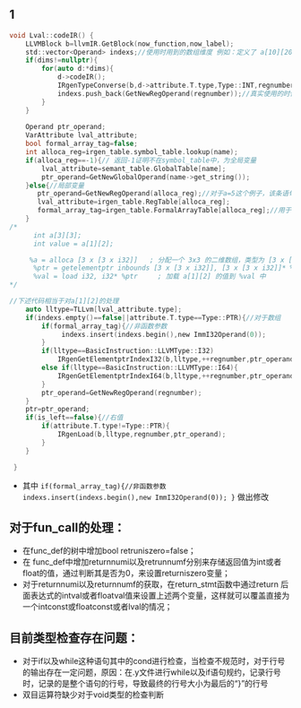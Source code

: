 ## 1 
```c
void Lval::codeIR() { 
    LLVMBlock b=llvmIR.GetBlock(now_function,now_label);
    std::vector<Operand> indexs;//使用时用到的数组维度 例如：定义了 a[10][20]但此时使用为a[3][5]此时将会把3、5转换为对应的索引
    if(dims!=nullptr){
        for(auto d:*dims){
            d->codeIR();
            IRgenTypeConverse(b,d->attribute.T.type,Type::INT,regnumber);
            indexs.push_back(GetNewRegOperand(regnumber));//真实使用的时候用到的数组的偏移
        }
    }
    
    Operand ptr_operand;
    VarAttribute lval_attribute;
    bool formal_array_tag=false;
    int alloca_reg=irgen_table.symbol_table.lookup(name);
    if(alloca_reg==-1){// 返回-1证明不在symbol_table中，为全局变量
        lval_attribute=semant_table.GlobalTable[name];
        ptr_operand=GetNewGlobalOperand(name->get_string());
    }else{//局部变量
       ptr_operand=GetNewRegOperand(alloca_reg);//对于a=5这个例子，该条语句在构建%a这个操作数，或者存在的话直接返回;通过指针寄存器的值分配对应的操作数
       lval_attribute=irgen_table.RegTable[alloca_reg];
       formal_array_tag=irgen_table.FormalArrayTable[alloca_reg];//用于判断是否为函数参数
    }
/*   
      int a[3][3];
      int value = a[1][2]; 

     %a = alloca [3 x [3 x i32]]   ; 分配一个 3x3 的二维数组，类型为 [3 x [3 x i32]]
      %ptr = getelementptr inbounds [3 x [3 x i32]], [3 x [3 x i32]]* %a, i32 1, i32 2  ; 获取 a[1][2] 的地址
      %val = load i32, i32* %ptr     ; 加载 a[1][2] 的值到 %val 中
*/

//下述代码相当于对a[1][2]的处理
    auto lltype=TLLvm[lval_attribute.type];
    if(indexs.empty()==false||attribute.T.type==Type::PTR){//对于数组
        if(formal_array_tag){//非函数参数
             indexs.insert(indexs.begin(),new ImmI32Operand(0));
        }
        if(lltype==BasicInstruction::LLVMType::I32)
            IRgenGetElementptrIndexI32(b,lltype,++regnumber,ptr_operand,lval_attribute.dims,indexs);
        else if(lltype==BasicInstruction::LLVMType::I64){
            IRgenGetElementptrIndexI64(b,lltype,++regnumber,ptr_operand,lval_attribute.dims,indexs);
        }
        ptr_operand=GetNewRegOperand(regnumber);
    }
    ptr=ptr_operand;
    if(is_left==false){//右值
        if(attribute.T.type!=Type::PTR){
            IRgenLoad(b,lltype,regnumber,ptr_operand);
        }
    }

 }
```
- 其中 ```if(formal_array_tag){//非函数参数
             indexs.insert(indexs.begin(),new ImmI32Operand(0));
        }``` 做出修改


## 对于fun_call的处理：

- 在func_def的树中增加bool retruniszero=false；
- 在 func_def中增加returnnumi以及retrunnumf分别来存储返回值为int或者float的值，通过判断其是否为0，来设置returniszero变量；
- 对于returnnumi以及returnnumf的获取，在return_stmt函数中通过return 后面表达式的intval或者floatval值来设置上述两个变量，这样就可以覆盖直接为一个intconst或floatconst或者lval的情况；

## 目前类型检查存在问题：
- 对于if以及while这种语句其中的cond进行检查，当检查不规范时，对于行号的输出存在一定问题，原因：在.y文件进行while以及if语句规约，记录行号时，记录的是整个语句的行号，导致最终的行号大小为最后的“}”的行号
- 双目运算符缺少对于void类型的检查判断